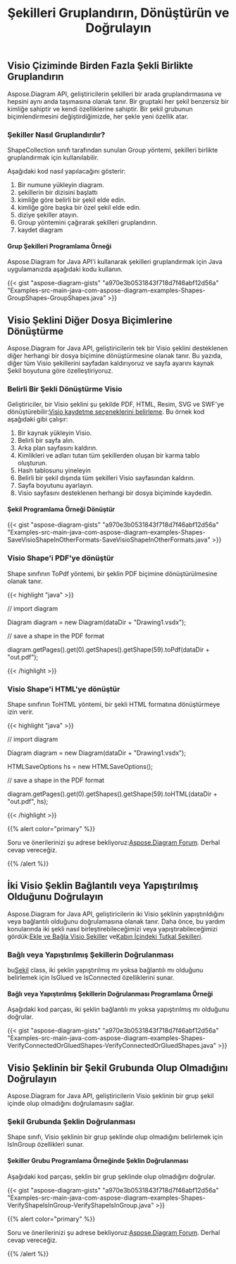 ﻿---
title: Şekilleri Gruplandırın, Dönüştürün ve Doğrulayın
type: docs
weight: 50
url: /tr/java/group-convert-and-verify-shapes/
---
## **Visio Çiziminde Birden Fazla Şekli Birlikte Gruplandırın**
Aspose.Diagram API, geliştiricilerin şekilleri bir arada gruplandırmasına ve hepsini aynı anda taşımasına olanak tanır. Bir gruptaki her şekil benzersiz bir kimliğe sahiptir ve kendi özelliklerine sahiptir. Bir şekil grubunun biçimlendirmesini değiştirdiğimizde, her şekle yeni özellik atar.
### **Şekiller Nasıl Gruplandırılır?**
ShapeCollection sınıfı tarafından sunulan Group yöntemi, şekilleri birlikte gruplandırmak için kullanılabilir.

Aşağıdaki kod nasıl yapılacağını gösterir:

1. Bir numune yükleyin diagram.
1. şekillerin bir dizisini başlattı
1. kimliğe göre belirli bir şekil elde edin.
1. kimliğe göre başka bir özel şekil elde edin.
1. diziye şekiller atayın.
1. Group yöntemini çağırarak şekilleri gruplandırın.
1. kaydet diagram
#### **Grup Şekilleri Programlama Örneği**
Aspose.Diagram for Java API'i kullanarak şekilleri gruplandırmak için Java uygulamanızda aşağıdaki kodu kullanın.

{{< gist "aspose-diagram-gists" "a970e3b0531843f718d7f46abf12d56a" "Examples-src-main-java-com-aspose-diagram-examples-Shapes-GroupShapes-GroupShapes.java" >}}
## **Visio Şeklini Diğer Dosya Biçimlerine Dönüştürme**
Aspose.Diagram for Java API, geliştiricilerin tek bir Visio şeklini desteklenen diğer herhangi bir dosya biçimine dönüştürmesine olanak tanır. Bu yazıda, diğer tüm Visio şekillerini sayfadan kaldırıyoruz ve sayfa ayarını kaynak Şekil boyutuna göre özelleştiriyoruz.
### **Belirli Bir Şekli Dönüştürme Visio**
 Geliştiriciler, bir Visio şeklini şu şekilde PDF, HTML, Resim, SVG ve SWF'ye dönüştürebilir:[Visio kaydetme seçeneklerini belirleme]().
Bu örnek kod aşağıdaki gibi çalışır:

1. Bir kaynak yükleyin Visio.
1. Belirli bir sayfa alın.
1. Arka plan sayfasını kaldırın.
1. Kimlikleri ve adları tutan tüm şekillerden oluşan bir karma tablo oluşturun.
1. Hash tablosunu yineleyin
1. Belirli bir şekil dışında tüm şekilleri Visio sayfasından kaldırın.
1. Sayfa boyutunu ayarlayın.
1. Visio sayfasını desteklenen herhangi bir dosya biçiminde kaydedin.
#### **Şekil Programlama Örneği Dönüştür**
{{< gist "aspose-diagram-gists" "a970e3b0531843f718d7f46abf12d56a" "Examples-src-main-java-com-aspose-diagram-examples-Shapes-SaveVisioShapeInOtherFormats-SaveVisioShapeInOtherFormats.java" >}}
### **Visio Shape'i PDF'ye dönüştür**
Shape sınıfının ToPdf yöntemi, bir şeklin PDF biçimine dönüştürülmesine olanak tanır.

{{< highlight "java" >}}

 // import diagram

Diagram diagram = new Diagram(dataDir + "Drawing1.vsdx");

// save a shape in the PDF format

diagram.getPages().get(0).getShapes().getShape(59).toPdf(dataDir + "out.pdf");

{{< /highlight >}}
### **Visio Shape'i HTML'ye dönüştür**
Shape sınıfının ToHTML yöntemi, bir şekli HTML formatına dönüştürmeye izin verir.

{{< highlight "java" >}}

 // import diagram

Diagram diagram = new Diagram(dataDir + "Drawing1.vsdx");

HTMLSaveOptions hs = new HTMLSaveOptions();

// save a shape in the PDF format

diagram.getPages().get(0).getShapes().getShape(59).toHTML(dataDir + "out.pdf", hs);

{{< /highlight >}}

{{% alert color="primary" %}} 

 Soru ve önerilerinizi şu adrese bekliyoruz:[Aspose.Diagram Forum](https://forum.aspose.com/c/diagram/17). Derhal cevap vereceğiz.

{{% /alert %}} 
## **İki Visio Şeklin Bağlantılı veya Yapıştırılmış Olduğunu Doğrulayın**
 Aspose.Diagram for Java API, geliştiricilerin iki Visio şeklinin yapıştırıldığını veya bağlantılı olduğunu doğrulamasına olanak tanır. Daha önce, bu yardım konularında iki şekli nasıl birleştirebileceğimizi veya yapıştırabileceğimizi gördük:[Ekle ve Bağla Visio Şekiller](/diagram/tr/java/add-and-connect-visio-shapes/) ve[Kabın İçindeki Tutkal Şekilleri](/diagram/tr/java/working-with-shapes-gluing/).
### **Bağlı veya Yapıştırılmış Şekillerin Doğrulanması**
 bu[Şekil](https://reference.aspose.com/diagram/java/com.aspose.diagram/shape) class, iki şeklin yapıştırılmış mı yoksa bağlantılı mı olduğunu belirlemek için IsGlued ve IsConnected özelliklerini sunar.
#### **Bağlı veya Yapıştırılmış Şekillerin Doğrulanması Programlama Örneği**
Aşağıdaki kod parçası, iki şeklin bağlantılı mı yoksa yapıştırılmış mı olduğunu doğrular.

{{< gist "aspose-diagram-gists" "a970e3b0531843f718d7f46abf12d56a" "Examples-src-main-java-com-aspose-diagram-examples-Shapes-VerifyConnectedOrGluedShapes-VerifyConnectedOrGluedShapes.java" >}}
## **Visio Şeklinin bir Şekil Grubunda Olup Olmadığını Doğrulayın**
Aspose.Diagram for Java API, geliştiricilerin Visio şeklinin bir grup şekil içinde olup olmadığını doğrulamasını sağlar.
### **Şekil Grubunda Şeklin Doğrulanması**
Shape sınıfı, Visio şeklinin bir grup şeklinde olup olmadığını belirlemek için IsInGroup özellikleri sunar.
#### **Şekiller Grubu Programlama Örneğinde Şeklin Doğrulanması**
Aşağıdaki kod parçası, şeklin bir grup şeklinde olup olmadığını doğrular.

{{< gist "aspose-diagram-gists" "a970e3b0531843f718d7f46abf12d56a" "Examples-src-main-java-com-aspose-diagram-examples-Shapes-VerifyShapeIsInGroup-VerifyShapeIsInGroup.java" >}}

{{% alert color="primary" %}} 

 Soru ve önerilerinizi şu adrese bekliyoruz:[Aspose.Diagram Forum](https://forum.aspose.com/c/diagram/17). Derhal cevap vereceğiz.

{{% /alert %}}
